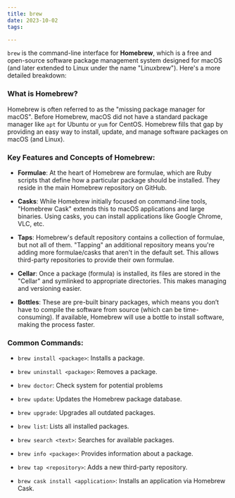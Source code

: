 ```yaml
---
title: brew
date: 2023-10-02
tags:

---
```


`brew` is the command-line interface for **Homebrew**, which is a free and open-source software package management system designed for macOS (and later extended to Linux under the name "Linuxbrew"). Here's a more detailed breakdown:

### **What is Homebrew?**

Homebrew is often referred to as the "missing package manager for macOS". Before Homebrew, macOS did not have a standard package manager like `apt` for Ubuntu or `yum` for CentOS. Homebrew fills that gap by providing an easy way to install, update, and manage software packages on macOS (and Linux).

### **Key Features and Concepts of Homebrew**:

- **Formulae**: At the heart of Homebrew are formulae, which are Ruby scripts that define how a particular package should be installed. They reside in the main Homebrew repository on GitHub.

- **Casks**: While Homebrew initially focused on command-line tools, "Homebrew Cask" extends this to macOS applications and large binaries. Using casks, you can install applications like Google Chrome, VLC, etc.

- **Taps**: Homebrew's default repository contains a collection of formulae, but not all of them. "Tapping" an additional repository means you're adding more formulae/casks that aren't in the default set. This allows third-party repositories to provide their own formulae.

- **Cellar**: Once a package (formula) is installed, its files are stored in the "Cellar" and symlinked to appropriate directories. This makes managing and versioning easier.

- **Bottles**: These are pre-built binary packages, which means you don’t have to compile the software from source (which can be time-consuming). If available, Homebrew will use a bottle to install software, making the process faster.

### **Common Commands**:

- `brew install <package>`: Installs a package.

- `brew uninstall <package>`: Removes a package.

- `brew doctor`: Check system for potential problems

- `brew update`: Updates the Homebrew package database.

- `brew upgrade`: Upgrades all outdated packages.

- `brew list`: Lists all installed packages.

- `brew search <text>`: Searches for available packages.

- `brew info <package>`: Provides information about a package.

- `brew tap <repository>`: Adds a new third-party repository.

- `brew cask install <application>`: Installs an application via Homebrew Cask.

### 

